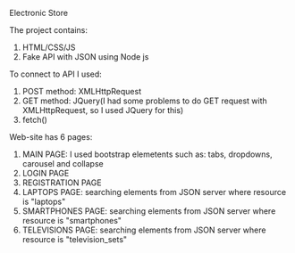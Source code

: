 Electronic Store

The project contains: 
1. HTML/CSS/JS
2. Fake API with JSON using Node js

To connect to API I used:
1. POST method: XMLHttpRequest
2. GET method: JQuery(I had some problems to do GET request with XMLHttpRequest, so I used JQuery for this)
3. fetch()

Web-site has 6 pages:
1. MAIN PAGE: I used bootstrap elemetents such as: tabs, dropdowns, carousel and collapse
2. LOGIN PAGE
3. REGISTRATION PAGE
4. LAPTOPS PAGE: searching elements from JSON server where resource is "laptops"
5. SMARTPHONES PAGE: searching elements from JSON server where resource is "smartphones"
6. TELEVISIONS PAGE: searching elements from JSON server where resource is "television_sets"
